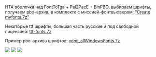 HTA оболочка над FontToTga + Pal2PacE + BinPBO, выбираем шрифты, получаем pbo-архив, в комплекте с миссией-фонтвьювером: ["Create myfonts.7z"](http://code.google.com/p/arma2-sqf-library-communitys-shared-scripts/downloads/detail?name=Create%20myfonts.7z&can=2&q=#makechanges)

Некоторые ttf шрифты, большая часть русские и под свободной лицензией: [ttf-fonts.7z](http://code.google.com/p/arma2-sqf-library-communitys-shared-scripts/downloads/detail?name=ttf-fonts.7z&can=2&q=#makechanges)

Пример pbo-архива шрифтов: [vdmj\_allWindowsFonts.7z](http://code.google.com/p/arma2-sqf-library-communitys-shared-scripts/downloads/detail?name=vdmj_allWindowsFonts.7z&can=2&q=#makechanges)


<img src='http://wiki.arma2-sqf-calculator.googlecode.com/hg/arma-font-1.png' />

<img src='http://wiki.arma2-sqf-calculator.googlecode.com/hg/arma-font-2.png' />

<img src='http://wiki.arma2-sqf-calculator.googlecode.com/hg/arma-font-3.png' />